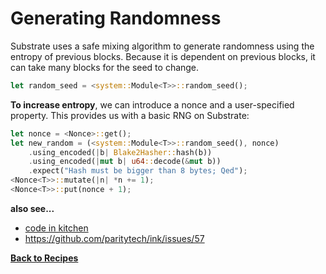 # Generating Randomness

Substrate uses a safe mixing algorithm to generate randomness using the entropy of previous blocks. Because it is dependent on previous blocks, it can take many blocks for the seed to change. 

```rust
let random_seed = <system::Module<T>>::random_seed();
```

**To increase entropy**, we can introduce a nonce and a user-specified property. This provides us with a basic RNG on Substrate: 
```rust
let nonce = <Nonce>::get();
let new_random = (<system::Module<T>>::random_seed(), nonce)
    .using_encoded(|b| Blake2Hasher::hash(b))
    .using_encoded(|mut b| u64::decode(&mut b))
    .expect("Hash must be bigger than 8 bytes; Qed");
<Nonce<T>>::mutate(|n| *n += 1);
<Nonce<T>>::put(nonce + 1);
```

**also see...**
* [code in kitchen](https://github.com/substrate-developer-hub/recipes/blob/master/kitchen/random/src/lib.rs)
* https://github.com/paritytech/ink/issues/57

**[Back to Recipes](https://substrate.dev/recipes/)**